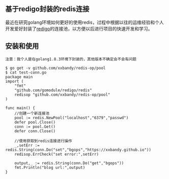 ## 基于redigo封装的redis连接  
最近在研究golang环境如何更好的使用redis，过程中根据以往的运维经验和个人开发爱好封装了[redigo](http://github.com/gomodule/redigo/redis)的连接池，以方便以后进行项目的快速开发和学习。

## 安装和使用
`注意：我个人是在golang1.8.3环境下封装的，其他版本不确定会不会有问题`

```
$ go get -v github.com/xxbandy/redis-op/pool
$ cat test-conn.go
package main
import (
    "fmt"
    "github.com/gomodule/redigo/redis"
    redisop "github.com/xxbandy/redis-op/pool"
)

func main() {
    //创建一个新连接池
    pool := redis.NewPool("localhost","6379","passwd")
    defer pool.Close()
    conn := pool.Get()
    defer conn.Close()

    //使用获取到redis连接进行操作
    _,setErr := redis.String(conn.Do("set","bgops","https://xxbandy.github.io"))
    redisop.ErrCheck("set error:",setErr)

    output,_ := redis.String(conn.Do("get","bgops"))
    fmt.Println("blog url:",output)
}
```
